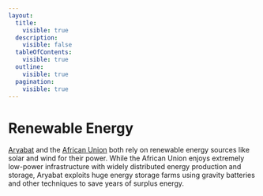 ```yaml
---
layout:
  title:
    visible: true
  description:
    visible: false
  tableOfContents:
    visible: true
  outline:
    visible: true
  pagination:
    visible: true
---
```


# Renewable Energy

[Aryabat](../aryabat/) and the [African Union](../african-union/) both rely on renewable energy sources like solar and wind for their power. While the African Union enjoys extremely low-power infrastructure with widely distributed energy production and storage, Aryabat exploits huge energy storage farms using gravity batteries and other techniques to save years of surplus energy.
